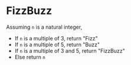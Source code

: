 # FizzBuzz

Assuming `n` is a natural integer,

- If `n` is a multiple of 3, return "Fizz"
- If `n` is a multiple of 5, return "Buzz"
- If `n` is a multiple of 3 and 5, return "FizzBuzz"
- Else return `n`
